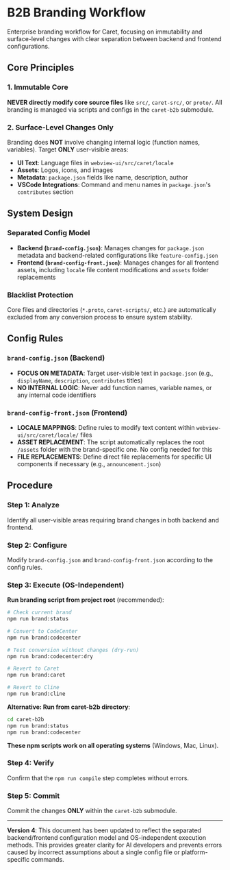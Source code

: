 # B2B Branding Workflow

Enterprise branding workflow for Caret, focusing on immutability and surface-level changes with clear separation between backend and frontend configurations.

## Core Principles

### 1. Immutable Core
**NEVER directly modify core source files** like `src/`, `caret-src/`, or `proto/`. All branding is managed via scripts and configs in the `caret-b2b` submodule.

### 2. Surface-Level Changes Only
Branding does **NOT** involve changing internal logic (function names, variables). Target **ONLY** user-visible areas:

- **UI Text**: Language files in `webview-ui/src/caret/locale`
- **Assets**: Logos, icons, and images
- **Metadata**: `package.json` fields like name, description, author
- **VSCode Integrations**: Command and menu names in `package.json`'s `contributes` section

## System Design

### Separated Config Model
- **Backend (`brand-config.json`)**: Manages changes for `package.json` metadata and backend-related configurations like `feature-config.json`
- **Frontend (`brand-config-front.json`)**: Manages changes for all frontend assets, including `locale` file content modifications and `assets` folder replacements

### Blacklist Protection
Core files and directories (`*.proto`, `caret-scripts/`, etc.) are automatically excluded from any conversion process to ensure system stability.

## Config Rules

### `brand-config.json` (Backend)
- **FOCUS ON METADATA**: Target user-visible text in `package.json` (e.g., `displayName`, `description`, `contributes` titles)
- **NO INTERNAL LOGIC**: Never add function names, variable names, or any internal code identifiers

### `brand-config-front.json` (Frontend)
- **LOCALE MAPPINGS**: Define rules to modify text content within `webview-ui/src/caret/locale/` files
- **ASSET REPLACEMENT**: The script automatically replaces the root `/assets` folder with the brand-specific one. No config needed for this
- **FILE REPLACEMENTS**: Define direct file replacements for specific UI components if necessary (e.g., `announcement.json`)

## Procedure

### Step 1: Analyze
Identify all user-visible areas requiring brand changes in both backend and frontend.

### Step 2: Configure
Modify `brand-config.json` and `brand-config-front.json` according to the config rules.

### Step 3: Execute (OS-Independent)

**Run branding script from project root** (recommended):

```bash
# Check current brand
npm run brand:status

# Convert to CodeCenter
npm run brand:codecenter

# Test conversion without changes (dry-run)
npm run brand:codecenter:dry

# Revert to Caret
npm run brand:caret

# Revert to Cline
npm run brand:cline
```

**Alternative: Run from caret-b2b directory**:

```bash
cd caret-b2b
npm run brand:status
npm run brand:codecenter
```

**These npm scripts work on all operating systems** (Windows, Mac, Linux).

### Step 4: Verify
Confirm that the `npm run compile` step completes without errors.

### Step 5: Commit
Commit the changes **ONLY** within the `caret-b2b` submodule.

---

**Version 4**: This document has been updated to reflect the separated backend/frontend configuration model and OS-independent execution methods. This provides greater clarity for AI developers and prevents errors caused by incorrect assumptions about a single config file or platform-specific commands.
